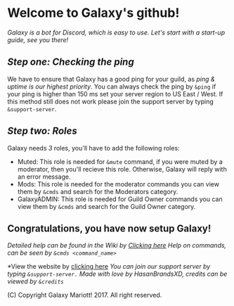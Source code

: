 # Welcome to Galaxy's github!
_Galaxy is a bot for Discord, which is easy to use._
_Let's start with a start-up guide, see you there!_

## _Step one: Checking the ping_
We have to ensure that Galaxy has a good ping for your guild, as *ping & uptime is our highest priority*. You can always check the ping by `&ping` if your ping is higher than 150 ms set your server region to US East / West. If this method still does not work please join the support server by typing `&support-server`.

## _Step two: Roles_
Galaxy needs *3* roles, you'll have to add the following roles:

- Muted: This role is needed for `&mute` command, if you were muted by a moderator, then you'll recieve this role. Otherwise, Galaxy will reply with an error message.
- Mods: This role is needed for the moderator commands you can view them by `&cmds` and search for the Moderators category.
- GalaxyADMIN: This role is needed for Guild Owner commands you can view them by `&cmds` and search for the Guild Owner category.

## Congratulations, you have now setup Galaxy!
_Detailed help can be found in the Wiki by [Clicking here](https://github.com/HasanBrandsXD/GalaxyBOT/wiki/Commands---Setting-up-&-Doc)
Help on commands, can be seen by `&cmds <command_name>`_

*View the website by [clicking here](https://hasanbrandsxd.github.io/GalaxyBOT/)
*You can join our support server by typing `&support-server.`*
*Made with love by HasanBrandsXD, credits can be viewed by `&credits`*


(C) Copyright Galaxy Mariott! 2017. All right reserved.
